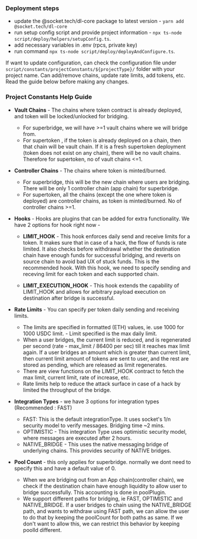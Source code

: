 ### Deployment steps

- update the @socket.tech/dl-core package to latest version - `yarn add @socket.tech/dl-core` 
- run setup config script and provide project information - `npx ts-node script/deploy/helpers/setupConfig.ts`.
- add necessary variables in .env (rpcs, private key)
- run command `npx ts-node script/deploy/deployAndConfigure.ts`.

If want to update configuration, can check the configuration file under 
`script/constants/projectConstants/${projectType}/` folder with your project name. Can add/remove chains, update rate limits, add tokens, etc. Read the guide below before making any changes. 

### Project Constants Help Guide

- **Vault Chains** - The chains where token contract is already deployed, and token will be locked/unlocked for bridging.

  - For superbridge, we will have >=1 vault chains where we will bridge from.
  - For supertoken , if the token is already deployed on a chain, then that chain will be vault chain. If it is a fresh supertoken deployment (token does not exist on any chain), there will be no vault chains. Therefore for supertoken, no of vault chains <=1.

- **Controller Chains** - The chains where token is minted/burned.

  - For superbridge, this will be the new chain where users are bridging. There will be only 1 controller chain (app chain) for superbridge.
  - For supertoken, all the chains (except the one where token is deployed) are controller chains, as token is minted/burned. No of controller chains >=1.

- **Hooks** - Hooks are plugins that can be added for extra functionality. We have 2 options for hook right now -

  - **LIMIT_HOOK** - This hook enforces daily send and receive limits for a token. It makes sure that in case of a hack, the flow of funds is rate limited. It also checks before withdrawal whether the destination chain have enough funds for successful bridging, and reverts on source chain to avoid bad UX of stuck funds. This is the recommended hook. With this hook, we need to specify sending and receving limit for each token and each supported chain.

  - **LIMIT_EXECUTION_HOOK** - This hook extends the capability of LIMIT_HOOK and allows for arbitrary payload execution on destination after bridge is successful.

- **Rate Limits** - You can specify per token daily sending and receiving limits. 
  - The limits are specified in formatted (ETH) values, ie. use 1000 for 1000 USDC limit. - Limit specified is the max daily limit. 
  - When a user bridges, the current limit is reduced, and is regenerated per second (rate - max_limit / 86400  per sec) till it reaches max limit again. If a user bridges an amount which is greater than current limit, then current limit amount of tokens are sent to user, and the rest are stored as pending, which are released as limit regenerates.
  - There are view functions on the LIMIT_HOOK contract to fetch the max limit, current limit, rate of increase, etc. 
  - Rate limits help to reduce the attack surface in case of a hack by limited the throughput of the bridge. 

- **Integration Types** - we have 3 options for integration types (Recommended : FAST)
  - FAST: This is the default integrationType. It uses socket's 1/n security model to verify messages. Bridging time ~2 mins.
  - OPTIMISTIC - This integration Type uses optimistic security model, where messages are executed after 2 hours.
  - NATIVE_BRIDGE - This uses the native messaging bridge of underlying chains. This provides security of NATIVE bridges.
- **Pool Count** - this only applies for superbridge. normally we dont need to specify this and have a default value of 0.
  - When we are bridging out from an App chain(controller chain), we check if the destination chain have enough liquidity to allow user to bridge successfully. This accounting is done in poolPlugin.
  - We support different paths for bridging, ie FAST, OPTIMISTIC and NATIVE_BRIDGE. If a user bridges to chain using the NATIVE_BRIDGE path, and wants to withdraw using FAST path, we can allow the user to do that by keeping the poolCount for both paths as same. If we don't want to allow this, we can restrict this behavior by keeping poolId different.

